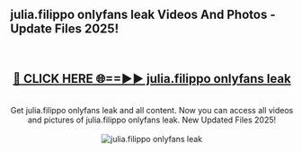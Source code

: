 <h2>julia.filippo onlyfans leak Videos And Photos - Update Files 2025!</h2>
<br>
<div align="center">
<h2><a href="https://linkcuts.com/hfmhzwbr" rel="nofollow">🔴 CLICK HERE 🌐==►► julia.filippo onlyfans leak</a></h2>
<br>
Get julia.filippo onlyfans leak and all content. Now you can access all videos and pictures of julia.filippo onlyfans leak. New Updated Files 2025!
<br>
<br>
<a href="https://linkcuts.com/hfmhzwbr" rel="nofollow" data-target="animated-image.originalLink"><img src="https://i.ibb.co.com/WyWwxjT/player-gif2.gif" alt="julia.filippo onlyfans leak" style="max-width: 100%; display: inline-block;" data-target="animated-image.originalImage"></a>
</div>
<br>